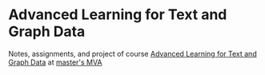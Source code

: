 # Advanced Learning for Text and Graph Data

Notes, assignments, and project of course [Advanced Learning for Text and Graph Data](http://math.ens-paris-saclay.fr/version-francaise/formations/master-mva/contenus-/advanced-learning-for-text-and-graph-data-altegrad-239506.kjsp?RH=1242430202531) at [master's MVA](http://math.ens-paris-saclay.fr/version-francaise/formations/master-mva/)
